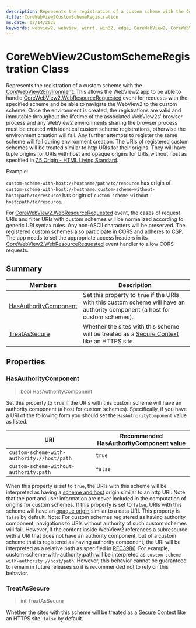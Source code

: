```yaml
---
description: Represents the registration of a custom scheme with the CoreWebView2Environment.
title: CoreWebView2CustomSchemeRegistration
ms.date: 02/14/2023
keywords: webview2, webview, winrt, win32, edge, CoreWebView2, CoreWebView2Controller, browser control, edge html, CoreWebView2CustomSchemeRegistration
---
```


# CoreWebView2CustomSchemeRegistration Class



Represents the registration of a custom scheme with the [CoreWebView2Environment](corewebview2environment.md).
This allows the WebView2 app to be able to handle [CoreWebView2.WebResourceRequested](corewebview2.md#webresourcerequested) event for requests with the specified scheme and be able to navigate the WebView2 to the custom scheme. Once the environment is created, the registrations are valid and immutable throughout the lifetime of the associated WebView2s' browser process and any WebView2 environments sharing the browser process must be created with identical custom scheme registrations, otherwise the environment creation will fail.
Any further attempts to register the same scheme will fail during environment creation.
The URIs of registered custom schemes will be treated similar to http URIs for their origins.
They will have tuple origins for URIs with host and opaque origins for URIs without host as specified in [7.5 Origin - HTML Living Standard](https://html.spec.whatwg.org/multipage/origin.html).

Example:

`custom-scheme-with-host://hostname/path/to/resource` has origin of `custom-scheme-with-host://hostname`.
`custom-scheme-without-host:path/to/resource` has origin of `custom-scheme-without-host:path/to/resource`.

For [CoreWebView2.WebResourceRequested](corewebview2.md#webresourcerequested) event, the cases of request URIs and filter URIs with custom schemes will be normalized according to generic URI syntax rules. Any non-ASCII characters will be preserved.
The registered custom schemes also participate in [CORS](https://developer.mozilla.org/docs/Web/HTTP/CORS) and adheres to [CSP](https://developer.mozilla.org/docs/Web/HTTP/CSP).
The app needs to set the appropriate access headers in its [CoreWebView2.WebResourceRequested](corewebview2.md#webresourcerequested) event handler to allow CORS requests.

## Summary

Members|Description
--|--
[HasAuthorityComponent](#hasauthoritycomponent) | Set this property to `true` if the URIs with this custom scheme will have an authority component (a host for custom schemes).
[TreatAsSecure](#treatassecure) | Whether the sites with this scheme will be treated as a [Secure Context](https://developer.mozilla.org/docs/Web/Security/Secure_Contexts) like an HTTPS site.

## Properties

### HasAuthorityComponent

>  bool HasAuthorityComponent

Set this property to `true` if the URIs with this custom scheme will have an authority component (a host for custom schemes).
Specifically, if you have a URI of the following form you should set the `HasAuthorityComponent` value as listed.

| URI | Recommended HasAuthorityComponent value |
| -- | -- |
| `custom-scheme-with-authority://host/path` | `true` |
| `custom-scheme-without-authority:path` | `false` |
When this property is set to `true`, the URIs with this scheme will be interpreted as having a [scheme and host](https://html.spec.whatwg.org/multipage/origin.html#concept-origin-tuple) origin similar to an http URI. Note that the port and user information are never included in the computation of origins for custom schemes.
If this property is set to `false`, URIs with this scheme will have an [opaque origin](https://html.spec.whatwg.org/multipage/origin.html#concept-origin-opaque) similar to a data URI.
This property is `false` by default.
Note: For custom schemes registered as having authority component, navigations to URIs without authority of such custom schemes will fail.
However, if the content inside WebView2 references a subresource with a URI that does not have an authority component, but of a custom scheme that is registered as having authority component, the URI will be interpreted as a relative path as specified in [RFC3986](https://www.rfc-editor.org/rfc/rfc3986).
For example, custom-scheme-with-authority:path will be interpreted as `custom-scheme-with-authority://host/path`.
However, this behavior cannot be guaranteed to remain in future releases so it is recommended not to rely on this behavior.

### TreatAsSecure

>  int TreatAsSecure

Whether the sites with this scheme will be treated as a [Secure Context](https://developer.mozilla.org/docs/Web/Security/Secure_Contexts) like an HTTPS site.
`false` by default.




